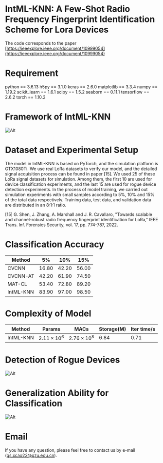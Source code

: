 ﻿# IntML-KNN: A Few-Shot Radio Frequency Fingerprint Identification Scheme for Lora Devices

The code corresponds to the paper [https://ieeexplore.ieee.org/document/10999054](https://ieeexplore.ieee.org/document/10999054)

# Requirement

python == 3.6.13
h5py == 3.1.0
keras == 2.6.0
matplotlib == 3.3.4
numpy == 1.19.2
scikit_learn == 1.6.1
scipy == 1.5.2
seaborn == 0.11.1
tensorflow == 2.6.2
torch == 1.10.2

# Framework of IntML-KNN
![Alt](https://i-blog.csdnimg.cn/direct/cd30c9f3332f4d309299130647965bc9.png#pic_center)
# Dataset and Experimental Setup

The model in IntML-KNN is based on PyTorch, and the simulation platform is GTX1080Ti. We use real LoRa datasets to verify our model, and the detailed signal acquisition process can be found in paper [15]. We used 25 of these LoRa signal datasets for simulation. Among them, the first 10 are used for device classification experiments, and the last 15 are used for rogue device detection experiments. In the process of model training, we carried out simulation experiments with small samples according to 5%, 10% and 15% of the total data respectively. Training data, test data, and validation data are distributed in an 8:1:1 ratio.

[15] G. Shen, J. Zhang, A. Marshall and J. R. Cavallaro, "Towards scalable and channel-robust radio frequency fingerprint identification for LoRa," IEEE Trans. Inf. Forensics Security, vol. 17, pp. 774-787, 2022.
# Classification Accuracy


Method     | 5%     | 10%     | 15%
-------- | ----- | ----- | -----
CVCNN | 16.80 | 42.20 | 56.00
CVCNN-AT | 42.20 | 61.90 | 74.50
MAT-CL  | 53.40 | 72.80 | 89.20
IntML-KNN  | 83.90 | 97.00 | 98.50

# Complexity of Model

Method     | Params     | MACs     | Storage(M)     | Iter time/s
-------- | ----- | ----- | ----- | -----
IntML-KNN |$2.11\times10^6$ | $2.76\times10^8$ | 6.84 | 0.71

# Detection of Rogue Devices

![Alt](https://i-blog.csdnimg.cn/direct/24e37db07d3b4f25824bfe11f455afbd.png#pic_center)
# Generalization Ability for Classification

![Alt](https://i-blog.csdnimg.cn/direct/33c7459ad1d5484cad615267d0ac769e.png#pic_center)
# Email

If you have any question, please feel free to contact us by e-mail (<gs.xcao23@gzu.edu.cn>).

